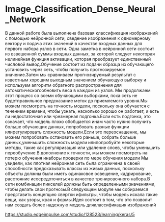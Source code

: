 # Image_Classification_Dense_Neural_Network
В данной работе была выполнена базовая классификация изображений с помощью нейронной сети, сведение изображения к одномерному вектору и подача этих значений в качестве входных данных для первого набора узлов в сети.
Одна заметка в нейронной сети состоит из взвешенной суммы входных данных, за которой следует некоторая нелинейная функция активации, которая преобразует единственный числовой вывод.Обучение состоит из подачи образца из обучающего установить через сеть, чтобы получить прогнозируемое значение.Затем мы сравниваем прогнозируемый результат с известным хорошим выходным значением обучающую выборку и используем алгоритм обратного распространения для автоматическогообновить веса в каждом из узлов.
Мы продолжаем этот процесс со всеми обучающими выборками, пока сеть не будетправильное предсказание меток до приемлемого уровня.Мы можем посмотреть на точность модели, поскольку она обучается с течением времени, чтобы узнать, насколько хорошо он работает, и есть ли недостаточная или чрезмерная подгонка.Если есть подгонка, это означает, что модель плохо обобщается инам часто нужно получить больше обучающих данных, попробовать разные функции илирегулировать сложность модели.Если это переоснащение, мы можем попробовать остановить его раньше, собрать больше данных,уменьшить сложность модели илипопробуйте некоторые методы, такие как регуляризация или удаление слоев, чтобы уменьшить переобучение.В дополнение к точности, мы можем посмотреть на потерю обучения инаборы проверки по мере обучения модели
Мы увидели, как плотная нейронная сеть была ограничена в своей способности предсказывать классы из живых данных, поскольку объекты должны были иметь одинаковое освещение, кадрирование, расстояние исосредоточиться в качестве тренировочного набора.В сети комбинации пикселей должны быть определенными значениями, чтобы делать свои прогнозы.В следующем модуле мы собираемся представить концепцию свертки ифильтры, чтобы модель искала такие вещи, как узоры, края и формы.Идея состоит в том, что это позволит нам создать более надежную модель дляклассификация изображений

https://studio.edgeimpulse.com/studio/128523/learning/keras/5
